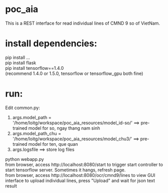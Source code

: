 # poc_aia
This is a REST interface for read individual lines of CMND 9 so of VietNam.  


# install dependencies:
pip install ...  
pip install flask  
pip install tensorflow==1.4.0   
(recommend 1.4.0 or 1.5.0, tensorflow or tensorflow_gpu both fine)  

# run:
Edit common.py:
1. args.model_path = '/home/loitg/workspace/poc_aia_resources/model_id-so/' ==> pre-trained model for so, ngay thang nam sinh
2. args.model_path_chu = '/home/loitg/workspace/poc_aia_resources/model_chu3/' ==> pre-trained model for ten, que quan
3. args.logsfile ==> store log files   


python webapp.py  
from browser, access http://localhost:8080/start to trigger start controller to start tensorflow server. Sometimes it hangs, refresh page.  
from browser, access http://localhost:8080/ocr/cmnd9/lines to view GUI interface to upload individual lines, press "Upload" and wait for json text result  
